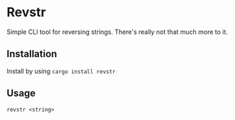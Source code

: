 # Revstr

Simple CLI tool for reversing strings. There's really not that much more to it.

## Installation

Install by using `cargo install revstr`

## Usage

    revstr <string>
